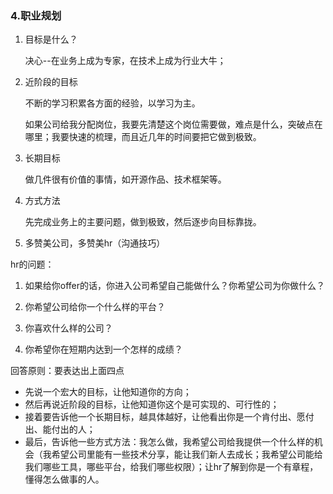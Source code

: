 ### 4.职业规划

1. 目标是什么？

    决心--在业务上成为专家，在技术上成为行业大牛；

2. 近阶段的目标

    不断的学习积累各方面的经验，以学习为主。

    如果公司给我分配岗位，我要先清楚这个岗位需要做，难点是什么，突破点在哪里；我要快速的梳理，而且近几年的时间要把它做到极致。

3. 长期目标

    做几件很有价值的事情，如开源作品、技术框架等。

4. 方式方法

    先完成业务上的主要问题，做到极致，然后逐步向目标靠拢。

5. 多赞美公司，多赞美hr（沟通技巧）

hr的问题：

1. 如果给你offer的话，你进入公司希望自己能做什么？你希望公司为你做什么？

2. 你希望公司给你一个什么样的平台？

3. 你喜欢什么样的公司？

4. 你希望你在短期内达到一个怎样的成绩？

回答原则：要表达出上面四点

- 先说一个宏大的目标，让他知道你的方向；
- 然后再说近阶段的目标，让他知道你这个是可实现的、可行性的；
- 接着要告诉他一个长期目标，越具体越好，让他看出你是一个肯付出、愿付出、能付出的人；
- 最后，告诉他一些方式方法：我怎么做，我希望公司给我提供一个什么样的机会（我希望公司里能有一些技术分享，能让我们新人去成长；我希望公司能给我们哪些工具，哪些平台，给我们哪些权限）；让hr了解到你是一个有章程，懂得怎么做事的人。